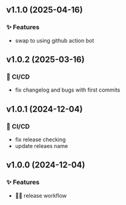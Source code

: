 ## v1.1.0 (2025-04-16)

### ✨ Features

- swap to using github action bot


## v1.0.2 (2025-03-16)

### 👷 CI/CD

- fix changelog and bugs with first commits


## v1.0.1 (2024-12-04)

### 👷 CI/CD

- fix release checking
- update releaes name


## v1.0.0 (2024-12-04)

### ✨ Features

- ⛓️‍💥 release workflow


